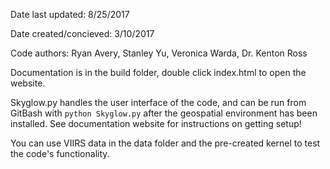 Date last updated: 8/25/2017

Date created/concieved: 3/10/2017

Code authors: Ryan Avery, Stanley Yu, Veronica Warda, Dr. Kenton Ross

Documentation is in the build folder, double click index.html to open the website.

Skyglow.py handles the user interface of the code, and can be run from GitBash with `python Skyglow.py` after the geospatial environment has been installed. See documentation website for instructions on getting setup!

You can use VIIRS data in the data folder and the pre-created kernel to test the code's functionality.